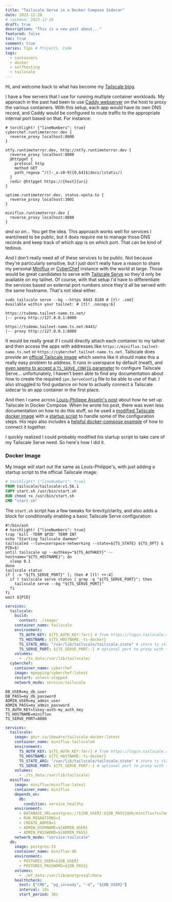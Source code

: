 ```yaml
---
title: "Tailscale Serve in a Docker Compose Sidecar"
date: 2023-12-28
# lastmod: 2023-12-28
draft: true
description: "This is a new post about..."
featured: false
toc: true
comment: true
series: Tips # Projects, Code
tags:
  - containers
  - docker
  - selfhosting
  - tailscale
---
```

Hi, and welcome back to what has become my [Tailscale blog](/tags/tailscale/).

I have a few servers that I use for running multiple container workloads. My approach in the past had been to use [Caddy webserver](https://caddyserver.com/) on the host to proxy the various containers. With this setup, each app would have its own DNS record, and Caddy would be configured to route traffic to the appropriate internal port based on that. For instance:

```text
# torchlight! {"lineNumbers": true}
cyberchef.runtimeterror.dev {
  reverse_proxy localhost:8000
}

ntfy.runtimeterror.dev, http://ntfy.runtimeterror.dev {
  reverse_proxy localhost:8080
  @httpget {
    protocol http
    method GET
    path_regexp ^/([-_a-z0-9]{0,64}$|docs/|static/)
  }
  redir @httpget https://{host}{uri}
}

uptime.runtimeterror.dev, status.vpota.to {
  reverse_proxy localhost:3001
}

miniflux.runtimeterror.dev {
  reverse_proxy localhost:8080
}
```

*and so on...* You get the idea. This approach works well for services I want/need to be public, but it does require me to manage those DNS records and keep track of which app is on which port. That can be kind of tedious.

And I don't really need all of these services to be public. Not because they're particularly sensitive, but I just don't really have a reason to share my personal [Miniflux](https://github.com/miniflux/v2) or [CyberChef](https://github.com/gchq/CyberChef) instance with the world at large. Those would be great candidates to serve with [Tailscale Serve](/tailscale-ssh-serve-funnel#tailscale-serve) so they'd only be available on my tailnet. Of course, with that setup I'd have to differentiate the services based on external port numbers since they'd all be served with the same hostname. That's not ideal either.

```shell
sudo tailscale serve --bg --https 8443 8180 # [tl! .cmd]
Available within your tailnet: # [tl! .nocopy:6]

https://tsdemo.tailnet-name.ts.net/
|-- proxy http://127.0.0.1:8000

https://tsdemo.tailnet-name.ts.net:8443/
|-- proxy http://127.0.0.1:8080
```

It would be really great if I could directly attach each container to my tailnet and then access the apps with addresses like `https://miniflux.tailnet-name.ts.net` or `https://cyberchef.tailnet-name.ts.net`. Tailscale does provide an [official Tailscale image](https://hub.docker.com/r/tailscale/tailscale) which seems like it should make this a really easy problem to address. It runs in userspace by default (neat!), and [even seems to accept a `TS_SERVE_CONFIG` parameter](https://github.com/tailscale/tailscale/blob/5812093d31c8a7f9c5e3a455f0fd20dcc011d8cd/cmd/containerboot/main.go#L43) to configure Tailscale Serve... unfortunately, I haven't been able to find any documentation about how to create the required `ipn.ServeConfig` file to be able to use of that. I also struggled to find guidance on how to actually connect a Tailscale sidecar to an app container in the first place.

And then I came across [Louis-Philippe Asselin's post](https://asselin.engineer/tailscale-docker) about how he set up Tailscale in Docker Compose. When he wrote his post, there was even less documentation on how to do this stuff, so he used a [modified Tailscale docker image](https://github.com/lpasselin/tailscale-docker) with a [startup script](https://github.com/lpasselin/tailscale-docker/blob/c6f8d75b5e1235b8dbeee849df9321f515c526e5/images/tailscale/start.sh) to handle some of the configuration steps. His repo also includes a [helpful docker-compose example](https://github.com/lpasselin/tailscale-docker/blob/c6f8d75b5e1235b8dbeee849df9321f515c526e5/docker-compose/stateful-example/docker-compose.yml) of how to connect it together.

I quickly realized I could probably modified his startup script to take care of my Tailscale Serve need. So here's how I did it.

### Docker Image
My image will start out the same as Louis-Philippe's, with just adding a startup script to the official Tailscale image:

```Dockerfile
# torchlight! {"lineNumbers": true}
FROM tailscale/tailscale:v1.56.1
COPY start.sh /usr/bin/start.sh
RUN chmod +x /usr/bin/start.sh
CMD "start.sh"
```

The `start.sh` script has a few tweaks for brevity/clarity, and also adds a block for conditionally enabling a basic Tailscale Serve configuration:
```shell
#!/bin/ash
# torchlight! {"lineNumbers": true}
trap 'kill -TERM $PID' TERM INT
echo "Starting Tailscale daemon"
tailscaled --tun=userspace-networking --state=${TS_STATE} ${TS_OPT} &
PID=$!
until tailscale up --authkey="${TS_AUTHKEY}" --hostname="${TS_HOSTNAME}"; do
  sleep 0.1
done
tailscale status
if [ -n "${TS_SERVE_PORT}" ]; then # [tl! ++:4]
  if ! tailscale serve status | grep -q "${TS_SERVE_PORT}"; then
    tailscale serve --bg "${TS_SERVE_PORT}"
  fi
fi
wait ${PID}
```


```yaml
services:
  tailscale:
    build:
      context: ./image/
    container_name: tailscale
    environment:
      TS_AUTH_KEY: ${TS_AUTH_KEY:?err} # from https://login.tailscale.com/admin/settings/authkeys
      TS_HOSTNAME: ${TS_HOSTNAME:-ts-docker}
      TS_STATE_ARG: "/var/lib/tailscale/tailscale.state" # store ts state in a local volume
      TS_SERVE_PORT: ${TS_SERVE_PORT:-} # optional port to proxy with tailscale serve (ex: '80')
    volumes:
      - ./ts_data:/var/lib/tailscale/
  cyberchef:
    container_name: cyberchef
    image: mpepping/cyberchef:latest
    restart: unless-stopped
    network_mode: service:tailscale
```

```shell
DB_USER=my_db_user
DB_PASS=my_db_password
ADMIN_USER=my_admin_user
ADMIN_PASS=my_admin_password
TS_AUTH_KEY=tskey-auth-my_auth_key
TS_HOSTNAME=miniflux
TS_SERVE_PORT=8080
```

```yaml
services:
  tailscale:
    image: ghcr.io/jbowdre/tailscale-docker:latest
    container_name: miniflux-tailscaled
    environment:
      TS_AUTH_KEY: ${TS_AUTH_KEY:?err} # from https://login.tailscale.com/admin/settings/authkeys
      TS_HOSTNAME: ${TS_HOSTNAME:-ts-docker}
      TS_STATE_ARG: "/var/lib/tailscale/tailscale.state" # store ts state in a local volume
      TS_SERVE_PORT: ${TS_SERVE_PORT:-} # optional port to proxy with tailscale serve (ex: '80')
    volumes:
      - ./ts_data:/var/lib/tailscale/
  miniflux:
    image: miniflux/miniflux:latest
    container_name: miniflux
    depends_on:
      db:
        condition: service_healthy
    environment:
      - DATABASE_URL=postgres://${DB_USER}:${DB_PASS}@db/miniflux?sslmode=disable
      - RUN_MIGRATIONS=1
      - CREATE_ADMIN=1
      - ADMIN_USERNAME=${ADMIN_USER}
      - ADMIN_PASSWORD=${ADMIN_PASS}
    network_mode: "service:tailscale"
  db:
    image: postgres:15
    container_name: miniflux-db
    environment:
      - POSTGRES_USER=${DB_USER}
      - POSTGRES_PASSWORD=${DB_PASS}
    volumes:
      - ./mf_data:/var/lib/postgresql/data
    healthcheck:
      test: ["CMD", "pg_isready", "-U", "${DB_USER}"]
      interval: 10s
      start_period: 30s
```